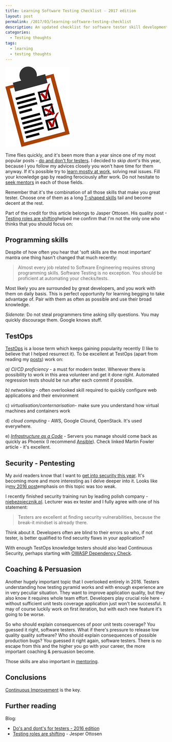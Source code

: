 ```yaml
---
title: Learning Software Testing Checklist - 2017 edition
layout: post
permalink: /2017/03/learning-software-testing-checklist
description: An updated checklist for software tester skill development, emphasizing Programming, TestOps (CI/CD, networking, virtualization, cloud, IaC), Security/Pentesting, and Coaching/Persuasion as key areas for continuous improvement.
categories:
  - Testing thoughts
tags:
  - learning
  - testing thoughts
---
```


![](/images/blog/Unknown.png)

Time flies quickly, and it's been more than a year since one of my most popular
posts - [do and don't for testers](http://www.awesome-testing.com/2016/02/dos-and-donts-for-testers-2016-edition.html).
I decided to skip _dont's_ this year, because I you follow my advices closely you won't have time for them anyway. If
it's possible try to [learn mostly at work](http://www.awesome-testing.com/2016/03/learning-pathways-for-testers.html),
solving real issues. Fill your knowledge gap by reading ferociously after work. Do not hesitate
to [seek mentors](http://www.awesome-testing.com/2017/02/mentorship-how-to-skyrocket-your.html) in each of those fields.

Remember that it's the combination of all those skills that make you great tester. Choose one of them as a
long [T-shaped skills](http://www.ptc.com/product-lifecycle-report/why-engineers-need-to-develop-t-shaped-skills) tail
and become decent at the rest.

Part of the credit for this article belongs to Jasper Ottosen. His quality
post -[Testing roles are shifting](https://jlottosen.wordpress.com/2017/03/08/shift/)helped me confirm that I'm not the
only one who thinks that you should focus on:

## Programming skills

Despite of how often you hear that 'soft skills are the most important' mantra one thing hasn't changed that much
recently:

> Almost every job related to Software Engineering requires strong programming skills. Software Testing is no exception.
> You should be proficient at automating your checks/tests.

Most likely you are surrounded by great developers, and you work with them on daily basis. This is perfect opportunity
for learning begging to take advantage of. Pair with them as often as possible and use their broad knowledge.

_Sidenote:_ Do not steal programmers time asking silly questions. You may quickly discourage them. Google knows stuff.

## TestOps

[TestOps](http://www.awesome-testing.com/search/label/testops) is a loose term which keeps gaining popularity recently (I
like to believe that I helped resurrect it). To be excellent at TestOps (apart from reading
my [posts](http://www.awesome-testing.com/search/label/testops)) work on:

_a) CI/CD proficiency_ - a must for modern tester. Wherever there is possibility to work in this area volunteer and get
it done right. Automated regression tests should be run after each commit if possible.

_b) networking_ - often overlooked skill required to quickly configure web applications and their environment

c) _virtualisation/conternarisation_- make sure you understand how virtual machines and containers work

d) _cloud computing_ \- AWS, Google Clound, OpenStack. It's used everywhere.

e) _[Infrastructure as a Code](https://martinfowler.com/bliki/InfrastructureAsCode.html)_ \- Servers you manage should
come back as quickly as Phoenix (I
recommend [Ansible](http://www.awesome-testing.com/2015/12/testing-with-ansible.html)). Check linked Martin Fowler
article - it's excellent.

## Security - Pentesting 
My avid readers know that I want
to [get into security this year](http://www.awesome-testing.com/2016/12/2016-summary-planning-and-more.html). It's
becoming more and more interesting as I delve deeper into it. Looks like
in[my 2016 post](http://www.awesome-testing.com/2016/02/dos-and-donts-for-testers-2016-edition.html)emphasis on this
topic was too weak.

I recently finished security training run by leading polish company - [niebezpiecznik.pl](http://niebezpiecznik.pl/).
Lecturer was ex tester and I fully agree with one of his statement:

> Testers are excellent at finding security vulnerabilities, because the break-it mindset is already there.

Think about it. Developers often are blind to their errors so who, if not tester, is better qualified to find security
flaws in your application?

With enough TestOps knowledge testers should also lead Continuous Security, perhaps starting
with [OWASP Dependency Check](http://www.awesome-testing.com/2017/02/continuous-security-with-owasp.html).

## Coaching & Persuasion

Another hugely important topic that I overlooked entirely in 2016. Testers understanding how testing pyramid works and
with enough experience are in very peculiar situation. They want to improve application quality, but they also know it
requires whole team effort. Developers play crucial role here - without sufficient unit tests coverage application just
won't be successful. It may of course luckily work on first iteration, but with each new feature it's going to be worse.

So who should explain consequences of poor unit tests coverage? You guessed it right, software testers. What if there's
pressure to release low quality quality software? Who should explain consequences of possible production bugs? You
guessed it right again, software testers. There is no escape from this and the higher you go with your career, the more
important coaching & persuasion become.

Those skills are also important
in [mentoring](http://www.awesome-testing.com/2017/02/mentorship-how-to-skyrocket-your.html).

## Conclusions
[Continuous Improvement](http://www.awesome-testing.com/2017/01/testops-4-continuous-improvement.html) is the key.

## Further reading

Blog:

- [Do's and dont's for testers - 2016 edition](http://www.awesome-testing.com/2016/02/dos-and-donts-for-testers-2016-edition.html)  
- [Testing roles are shifting](https://jlottosen.wordpress.com/2017/03/08/shift/) - Jesper Ottosen
